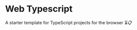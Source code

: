 # Web Typescript
A starter template for TypeScript projects for the browser  :hourglass_flowing_sand::clipboard:
